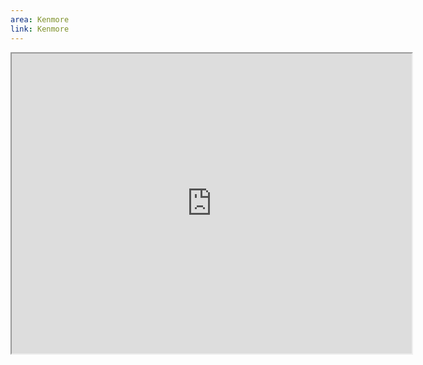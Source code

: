 ```yaml
---
area: Kenmore
link: Kenmore
---
```


<iframe src="https://www.google.com/maps/d/u/0/embed?mid=1tWokMyH_vLlliZKVsRfz8NRZml8" width="640" height="480"></iframe>